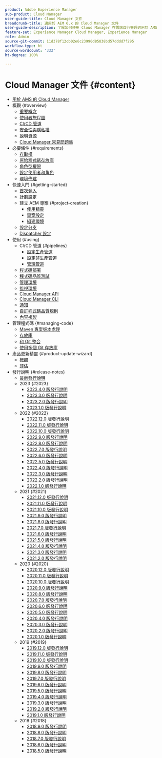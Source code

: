 ```yaml
---
product: Adobe Experience Manager
sub-product: Cloud Manager
user-guide-title: Cloud Manager 文件
breadcrumb-title: 適用於 AEM 6.x 的 Cloud Manager 文件
user-guide-description: 了解如何使用 Cloud Manager 在雲端自行管理適用於 AMS 的 Adobe Experience Manager。
feature-set: Experience Manager Cloud Manager, Experience Manager
role: Admin
source-git-commit: 11d378f12cb02e6c23990d85838bd57dddd7f295
workflow-type: ht
source-wordcount: '333'
ht-degree: 100%

---
```



# Cloud Manager 文件 {#content}

+ [用於 AMS 的 Cloud Manager](/help/introduction.md)
+ 概觀 {#overview}
   + [重要概念](/help/overview/key-concepts.md)
   + [使用者旅程圖](/help/overview/user-journey.md)
   + [CI/CD 管道](/help/overview/ci-cd-pipelines.md)
   + [安全性與隱私權](/help/overview/security-and-privacy.md)
   + [說明資源](/help/overview/help-resources.md)
   + [Cloud Manager 常見問題集](/help/overview/faqs.md)
+ 必要條件 {#requirements}
   + [存取權](/help/requirements/access-rights.md)
   + [原始程式碼存放庫](/help/requirements/source-code-repository.md)
   + [角色型權限](/help/requirements/role-based-permissions.md)
   + [設定使用者和角色](/help/requirements/users-and-roles.md)
   + [環境佈建](/help/requirements/environment-provisioning.md)
+ 快速入門 {#getting-started}
   + [首次登入](/help/getting-started/first-time-login.md)
   + [計劃設定](/help/getting-started/program-setup.md)
   + 建立 AEM 專案 {#project-creation}
      + [使用精靈](/help/getting-started/using-the-wizard.md)
      + [專案設定](/help/getting-started/project-setup.md)
      + [組建環境](/help/getting-started/build-environment.md)
   + [設定分支](/help/getting-started/configuring-branches.md)
   + [Dispatcher 設定](/help/getting-started/dispatcher-configurations.md)
+ 使用 {#using}
   + CI/CD 管道 {#pipelines}
      + [設定生產管道](/help/using/production-pipelines.md)
      + [設定非生產管道](/help/using/non-production-pipelines.md)
      + [管理管道 ](/help/using/managing-pipelines.md)
   + [程式碼部署](/help/using/code-deployment.md)
   + [程式碼品質測試](/help/using/code-quality-testing.md)
   + [管理環境](/help/using/managing-environments.md)
   + [監視環境](/help/using/monitoring-environments.md)
   + [Cloud Manager API](https://developer.adobe.com/experience-cloud/cloud-manager/reference/api/)
   + [Cloud Manager CLI](https://github.com/adobe/aio-cli-plugin-cloudmanager/blob/main/README.md)
   + [通知](/help/using/notifications.md)
   + [自訂程式碼品質規則](/help/using/custom-code-quality-rules.md)
   + [內容複製](/help/using/content-copy.md)
+ 管理程式碼 {#managing-code}
   + [Maven 專案版本處理](/help/managing-code/maven-project-version.md)
   + [存放庫](/help/managing-code/repositories.md)
   + [和 Git 整合](/help/managing-code/git-integration.md)
   + [使用多個 Git 存放庫](/help/managing-code/multiple-git-repos.md)
+ 產品更新精靈 {#product-update-wizard}
   + [概觀](/help/product-update-wizard/overview.md)
   + [評估](/help/product-update-wizard/evaluation.md)
+ 發行說明 {#release-notes}
   + [最新發行說明](/help/release-notes/current.md)
   + 2023 {#2023}
      + [2023.4.0 版發行說明](/help/release-notes/2023/2023-4-0.md)
      + [2023.3.0 版發行說明](/help/release-notes/2023/2023-3-0.md)
      + [2023.2.0 版發行說明](/help/release-notes/2023/2023-2-0.md)
      + [2023.1.0 版發行說明](/help/release-notes/2023/2023-1-0.md)
   + 2022 {#2022}
      + [2022.12.0 版發行說明](/help/release-notes/2022/2022-12-0.md)
      + [2022.11.0 版發行說明](/help/release-notes/2022/2022-11-0.md)
      + [2022.10.0 版發行說明](/help/release-notes/2022/2022-10-0.md)
      + [2022.9.0 版發行說明](/help/release-notes/2022/2022-9-0.md)
      + [2022.8.0 版發行說明](/help/release-notes/2022/2022-8-0.md)
      + [2022.7.0 版發行說明](/help/release-notes/2022/2022-7-0.md)
      + [2022.6.0 版發行說明](/help/release-notes/2022/2022-6-0.md)
      + [2022.5.0 版發行說明](/help/release-notes/2022/2022-5-0.md)
      + [2022.4.0 版發行說明](/help/release-notes/2022/2022-4-0.md)
      + [2022.3.0 版發行說明](/help/release-notes/2022/2022-3-0.md)
      + [2022.2.0 版發行說明](/help/release-notes/2022/2022-2-0.md)
      + [2022.1.0 版發行說明](/help/release-notes/2022/2022-1-0.md)
   + 2021 {#2021}
      + [2021.12.0 版發行說明](/help/release-notes/2021/2021-12-0.md)
      + [2021.11.0 版發行說明](/help/release-notes/2021/2021-11-0.md)
      + [2021.10.0 版發行說明](/help/release-notes/2021/2021-10-0.md)
      + [2021.9.0 版發行說明](/help/release-notes/2021/2021-9-0.md)
      + [2021.8.0 版發行說明](/help/release-notes/2021/2021-8-0.md)
      + [2021.7.0 版發行說明](/help/release-notes/2021/2021-7-0.md)
      + [2021.6.0 版發行說明](/help/release-notes/2021/2021-6-0.md)
      + [2021.5.0 版發行說明](/help/release-notes/2021/2021-5-0.md)
      + [2021.4.0 版發行說明](/help/release-notes/2021/2021-4-0.md)
      + [2021.3.0 版發行說明](/help/release-notes/2021/2021-3-0.md)
      + [2021.2.0 版發行說明](/help/release-notes/2021/2021-2-0.md)
   + 2020 {#2020}
      + [2020.12.0 版發行說明](/help/release-notes/2020/2020-12-0.md)
      + [2020.11.0 版發行說明](/help/release-notes/2020/2020-11-0.md)
      + [2020.10.0 版發行說明](/help/release-notes/2020/2020-10-0.md)
      + [2020.9.0 版發行說明](/help/release-notes/2020/2020-9-0.md)
      + [2020.8.0 版發行說明](/help/release-notes/2020/2020-8-0.md)
      + [2020.7.0 版發行說明](/help/release-notes/2020/2020-7-0.md)
      + [2020.6.0 版發行說明](/help/release-notes/2020/2020-6-0.md)
      + [2020.5.0 版發行說明](/help/release-notes/2020/2020-5-0.md)
      + [2020.4.0 版發行說明](/help/release-notes/2020/2020-4-0.md)
      + [2020.3.0 版發行說明](/help/release-notes/2020/2020-3-0.md)
      + [2020.2.0 版發行說明](/help/release-notes/2020/2020-2-0.md)
      + [2020.1.0 版發行說明](/help/release-notes/2020/2020-1-0.md)
   + 2019 {#2019}
      + [2019.12.0 版發行說明](/help/release-notes/2019/2019-12-0.md)
      + [2019.11.0 版發行說明](/help/release-notes/2019/2019-11-0.md)
      + [2019.10.0 版發行說明](/help/release-notes/2019/2019-10-0.md)
      + [2019.9.0 版發行說明](/help/release-notes/2019/2019-9-0.md)
      + [2019.8.0 版發行說明](/help/release-notes/2019/2019-8-0.md)
      + [2019.7.0 版發行說明](/help/release-notes/2019/2019-7-0.md)
      + [2019.6.0 版發行說明](/help/release-notes/2019/2019-6-0.md)
      + [2019.5.0 版發行說明](/help/release-notes/2019/2019-5-0.md)
      + [2019.4.0 版發行說明](/help/release-notes/2019/2019-4-0.md)
      + [2019.3.0 版發行說明](/help/release-notes/2019/2019-3-0.md)
      + [2019.2.0 版發行說明](/help/release-notes/2019/2019-2-0.md)
      + [2019.1.0 版發行說明](/help/release-notes/2019/2019-1-0.md)
   + 2018 {#2018}
      + [2018.9.0 版發行說明](/help/release-notes/2018/2018-9-0.md)
      + [2018.8.0 版發行說明](/help/release-notes/2018/2018-8-0.md)
      + [2018.7.0 版發行說明](/help/release-notes/2018/2018-7-0.md)
      + [2018.6.0 版發行說明](/help/release-notes/2018/2018-6-0.md)
      + [2018.5.0 版發行說明](/help/release-notes/2018/2018-5-0.md)

